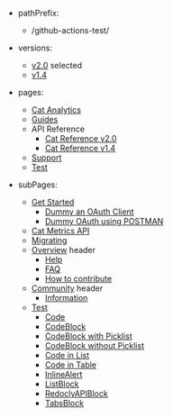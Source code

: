 - pathPrefix:
    - /github-actions-test/

- versions:
    - [v2.0](/) selected
    - [v1.4](https://github.com/AdobeDocs/dev-site)

- pages:
    - [Cat Analytics](/)
    - [Guides](/guides/)
    - API Reference
        - [Cat Reference v2.0](/api/index.md)
        - [Cat Reference v1.4](/api/1-4.md)
    - [Support](/support/)
    - [Test](/test/)

- subPages:
    - [Get Started](/guides/)
        - [Dummy an OAuth Client](/guides/dummy_oauth_client/)
        - [Dummy OAuth using POSTMAN](/guides/dummy_using_postman/)
    - [Cat Metrics API](/guides/dummy_metrics_api/)
    - [Migrating](/guides/migrating/)
    - [Overview](/support/) header
        - [Help](/support/)
        - [FAQ](/support/FAQ/)
        - [How to contribute](/support/contribute/)
    - [Community](/support/community/) header
        - [Information](/support/community/)
    - [Test](/test/)
        - [Code](/test/code/)
        - [CodeBlock](/test/code-block/)
        - [CodeBlock with Picklist](/test/code-block-with-picklist/)
        - [CodeBlock without Picklist](/test/code-block-without-picklist/)
        - [Code in List](/test/code-in-list/)
        - [Code in Table](/test/code-in-table/)
        - [InlineAlert](/test/inline-alert/)
        - [ListBlock](/test/list-block/)
        - [RedoclyAPIBlock](/test/redocly-api-block/)
        - [TabsBlock](/test/tabs-block/)

